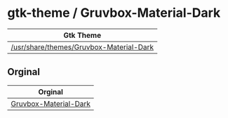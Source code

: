 

# gtk-theme / Gruvbox-Material-Dark

| Gtk Theme |
| --- |
| [/usr/share/themes/Gruvbox-Material-Dark](.) |


## Orginal

| Orginal |
| --- |
| [Gruvbox-Material-Dark](https://github.com/TheGreatMcPain/gruvbox-material-gtk/tree/master/themes/Gruvbox-Material-Dark) |
